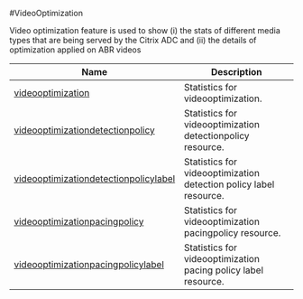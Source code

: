 #VideoOptimization

Video optimization feature is used to show (i) the stats of different media types that are being served by the Citrix ADC and (ii) the details of optimization applied on ABR videos


<table><thead><tr><th>Name</th><th>Description</th></tr></thead><tbody><tr><td><a href=".././videooptimization/videooptimization/">videooptimization</a></td><td>Statistics for videooptimization.</td></tr><tr><td><a href=".././videooptimizationdetectionpolicy/videooptimizationdetectionpolicy/">videooptimizationdetectionpolicy</a></td><td>Statistics for videooptimization detectionpolicy resource.</td></tr><tr><td><a href=".././videooptimizationdetectionpolicylabel/videooptimizationdetectionpolicylabel/">videooptimizationdetectionpolicylabel</a></td><td>Statistics for videooptimization detection policy label resource.</td></tr><tr><td><a href=".././videooptimizationpacingpolicy/videooptimizationpacingpolicy/">videooptimizationpacingpolicy</a></td><td>Statistics for videooptimization pacingpolicy resource.</td></tr><tr><td><a href=".././videooptimizationpacingpolicylabel/videooptimizationpacingpolicylabel/">videooptimizationpacingpolicylabel</a></td><td>Statistics for videooptimization pacing policy label resource.</td></tr></tbody></table>
